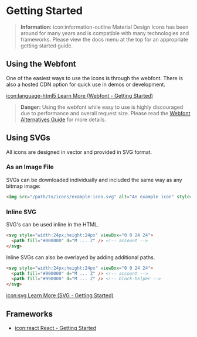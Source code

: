 # Getting Started

> **Information:** icon:information-outline Material Design Icons has been around for many years and is compatible with many technologies and frameworks. Please view the docs menu at the top for an appropriate getting started guide.

## Using the Webfont

One of the easiest ways to use the icons is through the webfont. There is also a hosted CDN option for quick use in demos or development.

<a href="/getting-started/webfont" class="button">icon:language-html5 Learn More (Webfont - Getting Started)</a>

> **Danger:** Using the webfont while easy to use is highly discouraged due to performance and overall request size. Please read the [Webfont Alternatives Guide](/guide/webfont-alternatives) for more details.


## Using SVGs

All icons are designed in vector and provided in SVG format.
<!-- TODO : Explain how to download them -->

### As an Image File

SVGs can be downloaded individually and included the same way as any bitmap image:

```html
<img src="/path/to/icons/example-icon.svg" alt="An example icon" style="width:24px;height:24px" />
```

### Inline SVG

SVG's can be used inline in the HTML.

```html
<svg style="width:24px;height:24px" viewBox="0 0 24 24">
  <path fill="#000000" d="M ... Z" /> <!-- account -->
</svg>
```

Inline SVGs can also be overlayed by adding additional paths.

```html
<svg style="width:24px;height:24px" viewBox="0 0 24 24">
  <path fill="#000000" d="M ... Z" /> <!-- account -->
  <path fill="#990000" d="M ... Z" /> <!-- block-helper -->
</svg>
```

<a href="/getting-started/svg" class="button">icon:svg Learn More (SVG - Getting Started)</a>

## Frameworks

- <a href="/getting-started/react" class="button">icon:react React - Getting Started</a>